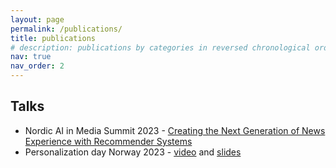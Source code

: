```yaml
---
layout: page
permalink: /publications/
title: publications
# description: publications by categories in reversed chronological order. generated by jekyll-scholar.
nav: true
nav_order: 2
---
```

<!-- _pages/publications.md -->
<!-- <div class="publications">

{%- for y in page.years %}
  <h2 class="year">{{y}}</h2>
  {% bibliography -f {{ site.scholar.bibliography }} -q @*[year={{y}}]* %}
{% endfor %}

</div> -->
<!-- [Google Scholar](https://scholar.google.com/citations?user=N_zRKd8AAAAJ&hl=en) -->
<!-- [ResearchGate](), [DBLP](), [Semantic Scholar](https://www.semanticscholar.org/author/Olivier-Jeunen/52628148) -->

<!-- ## Research -->

<!-- 
## Poster
- (RecSys 2023)[https://recsys.acm.org/recsys23/]
- (GeMMS)[https://gemss.ai/]
- (Nordic AI meet 2023)[https://nordicaimeet.com/] -->

## Talks 
- Nordic AI in Media Summit 2023 - [Creating the Next Generation of News Experience with Recommender Systems](https://www.youtube.com/watch?v=i9hcu3Szo7w)
- Personalization day Norway 2023 - [video]([https://www.youtube.com/watch?v=piCuYLEYQZc]) and [slides](https://docs.google.com/presentation/d/1-GbielaqVoukg3L_KI7NUnVPjBYUB7qA/edit#slide=id.p1)

